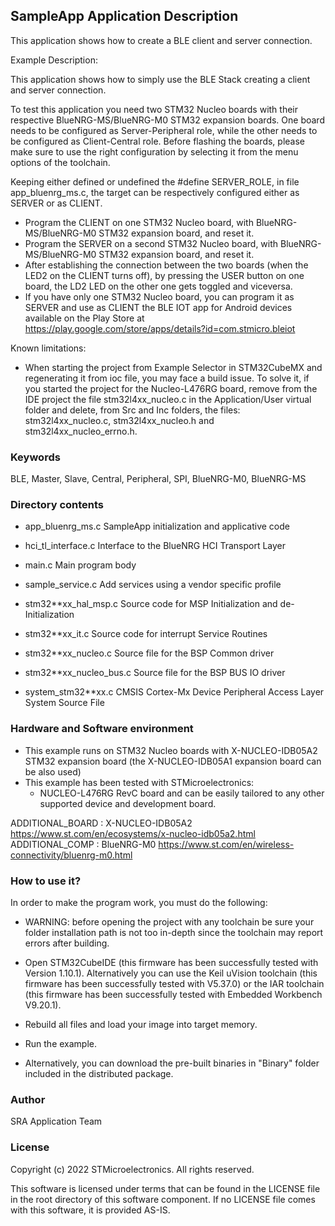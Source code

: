 
## <b>SampleApp Application Description</b>
  
This application shows how to create a BLE client and server connection.

Example Description:

This application shows how to simply use the BLE Stack creating a client and server connection.

To test this application you need two STM32 Nucleo boards with their respective
BlueNRG-MS/BlueNRG-M0 STM32 expansion boards. One board needs to be configured
as Server-Peripheral role, while the other needs to be configured as Client-Central
role.
Before flashing the boards, please make sure to use the right configuration by selecting
it from the menu options of the toolchain.

Keeping either defined or undefined the #define SERVER_ROLE, in file app_bluenrg_ms.c, the
target can be respectively configured either as SERVER or as CLIENT.
 - Program the CLIENT on one STM32 Nucleo board, with BlueNRG-MS/BlueNRG-M0 STM32 expansion board,
   and reset it. 
 - Program the SERVER on a second STM32 Nucleo board, with BlueNRG-MS/BlueNRG-M0 STM32 expansion
   board, and reset it. 
 - After establishing the connection between the two boards (when the LED2 on the
   CLIENT turns off),
   by pressing the USER button on one board, the LD2 LED on the other one gets toggled
   and viceversa.
 - If you have only one STM32 Nucleo board, you can program it as SERVER and use as CLIENT
   the BLE IOT app for Android devices available on the Play Store at
   https://play.google.com/store/apps/details?id=com.stmicro.bleiot 

Known limitations:

- When starting the project from Example Selector in STM32CubeMX and regenerating it
  from ioc file, you may face a build issue. To solve it, if you started the project for the
  Nucleo-L476RG board, remove from the IDE project the file stm32l4xx_nucleo.c in the Application/User
  virtual folder and delete, from Src and Inc folders, the files: stm32l4xx_nucleo.c, stm32l4xx_nucleo.h
  and stm32l4xx_nucleo_errno.h.
 
### <b>Keywords</b>

BLE, Master, Slave, Central, Peripheral, SPI, BlueNRG-M0, BlueNRG-MS

### <b>Directory contents</b>

 - app_bluenrg_ms.c       SampleApp initialization and applicative code
 
 - hci_tl_interface.c     Interface to the BlueNRG HCI Transport Layer 
 
 - main.c                 Main program body
 
 - sample_service.c       Add services using a vendor specific profile
 
 - stm32**xx_hal_msp.c    Source code for MSP Initialization and de-Initialization

 - stm32**xx_it.c         Source code for interrupt Service Routines

 - stm32**xx_nucleo.c     Source file for the BSP Common driver 
						
 - stm32**xx_nucleo_bus.c Source file for the BSP BUS IO driver
 
 - system_stm32**xx.c     CMSIS Cortex-Mx Device Peripheral Access Layer System Source File

### <b>Hardware and Software environment</b>

  - This example runs on STM32 Nucleo boards with X-NUCLEO-IDB05A2 STM32 expansion board
    (the X-NUCLEO-IDB05A1 expansion board can be also used)
  - This example has been tested with STMicroelectronics:
    - NUCLEO-L476RG RevC board
    and can be easily tailored to any other supported device and development board.

ADDITIONAL_BOARD : X-NUCLEO-IDB05A2 https://www.st.com/en/ecosystems/x-nucleo-idb05a2.html
ADDITIONAL_COMP : BlueNRG-M0 https://www.st.com/en/wireless-connectivity/bluenrg-m0.html
    
### <b>How to use it?</b>

In order to make the program work, you must do the following:

 - WARNING: before opening the project with any toolchain be sure your folder
   installation path is not too in-depth since the toolchain may report errors
   after building.

 - Open STM32CubeIDE (this firmware has been successfully tested with Version 1.10.1).
   Alternatively you can use the Keil uVision toolchain (this firmware
   has been successfully tested with V5.37.0) or the IAR toolchain (this firmware has 
   been successfully tested with Embedded Workbench V9.20.1).

 - Rebuild all files and load your image into target memory.

 - Run the example.

 - Alternatively, you can download the pre-built binaries in "Binary" 
   folder included in the distributed package.

### <b>Author</b>

SRA Application Team

### <b>License</b>

Copyright (c) 2022 STMicroelectronics.
All rights reserved.

This software is licensed under terms that can be found in the LICENSE file
in the root directory of this software component.
If no LICENSE file comes with this software, it is provided AS-IS.
